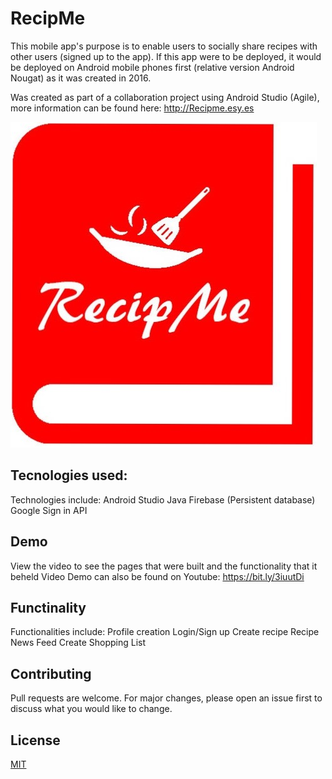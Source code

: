 # RecipMe
This mobile app's purpose is to enable users to socially share recipes with other users (signed up to the app).
If this app were to be deployed, it would be deployed on Android mobile phones first (relative version Android Nougat) as it was created in 2016.

Was created as part of a collaboration project using Android Studio (Agile), more information can be found here: 
http://Recipme.esy.es

![logo](RecipMeFiles/logo.jpg)

## Tecnologies used:
Technologies include:
Android Studio
Java
Firebase (Persistent database)
Google Sign in API

## Demo 
View the video to see the pages that were built and the functionality that it beheld
Video Demo can also be found on Youtube: https://bit.ly/3iuutDi

## Functinality 
Functionalities include:
Profile creation
Login/Sign up
Create recipe
Recipe News Feed
Create Shopping List

## Contributing
Pull requests are welcome. For major changes, please open an issue first to discuss what you would like to change.

## License
[MIT](https://choosealicense.com/licenses/mit/)

